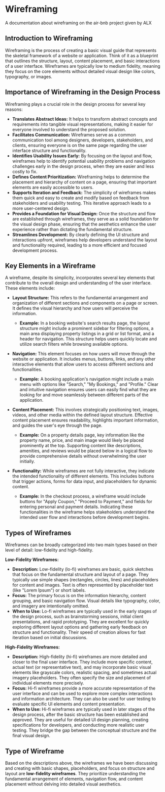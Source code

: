 # Wireframing
A documentation about wireframing on the air-bnb project given by ALX


## Introduction to Wireframing

Wireframing is the process of creating a basic visual guide that represents the skeletal framework of a website or application. Think of it as a blueprint that outlines the structure, layout, content placement, and basic interactions of a user interface. Wireframes are typically low to medium fidelity, meaning they focus on the core elements without detailed visual design like colors, typography, or images.

## Importance of Wireframing in the Design Process

Wireframing plays a crucial role in the design process for several key reasons:

* **Translates Abstract Ideas:** It helps to transform abstract concepts and requirements into tangible visual representations, making it easier for everyone involved to understand the proposed solution.
* **Facilitates Communication:** Wireframes serve as a common communication tool among designers, developers, stakeholders, and clients, ensuring everyone is on the same page regarding the user interface structure and functionality.
* **Identifies Usability Issues Early:** By focusing on the layout and flow, wireframes help to identify potential usability problems and navigation challenges early in the design process, when they are easier and less costly to fix.
* **Defines Content Prioritization:** Wireframing helps to determine the placement and hierarchy of content on a page, ensuring that important elements are easily accessible to users.
* **Supports Iteration and Feedback:** The simplicity of wireframes makes them quick and easy to create and modify based on feedback from stakeholders and usability testing. This iterative approach leads to a more user-centered design.
* **Provides a Foundation for Visual Design:** Once the structure and flow are established through wireframes, they serve as a solid foundation for the visual design phase, ensuring that the aesthetics enhance the user experience rather than dictating the fundamental structure.
* **Streamlines Development:** By clearly defining the UI structure and interactions upfront, wireframes help developers understand the layout and functionality required, leading to a more efficient and focused development process.


## Key Elements in a Wireframe

A wireframe, despite its simplicity, incorporates several key elements that contribute to the overall design and understanding of the user interface. These elements include:

* **Layout Structure:** This refers to the fundamental arrangement and organization of different sections and components on a page or screen. It defines the visual hierarchy and how users will perceive the information.

    * **Example:** In a booking website's search results page, the layout structure might include a prominent sidebar for filtering options, a main area displaying property listings in a grid or list format, and a header for navigation. This structure helps users quickly locate and utilize search filters while browsing available options.

* **Navigation:** This element focuses on how users will move through the website or application. It includes menus, buttons, links, and any other interactive elements that allow users to access different sections and functionalities.

    * **Example:** A booking application's navigation might include a main menu with options like "Search," "My Bookings," and "Profile." Clear and intuitive navigation ensures users can easily find what they are looking for and move seamlessly between different parts of the application.

* **Content Placement:** This involves strategically positioning text, images, videos, and other media within the defined layout structure. Effective content placement ensures readability, highlights important information, and guides the user's eye through the page.

    * **Example:** On a property details page, key information like the property name, price, and main image would likely be placed prominently at the top. Supporting content like descriptions, amenities, and reviews would be placed below in a logical flow to provide comprehensive details without overwhelming the user initially.

* **Functionality:** While wireframes are not fully interactive, they indicate the intended functionality of different elements. This includes buttons that trigger actions, forms for data input, and placeholders for dynamic content.

    * **Example:** In the checkout process, a wireframe would include buttons for "Apply Coupon," "Proceed to Payment," and fields for entering personal and payment details. Indicating these functionalities in the wireframe helps stakeholders understand the intended user flow and interactions before development begins.





## Types of Wireframes

Wireframes can be broadly categorized into two main types based on their level of detail: low-fidelity and high-fidelity.

**Low-Fidelity Wireframes:**

* **Description:** Low-fidelity (lo-fi) wireframes are basic, quick sketches that focus on the fundamental structure and layout of a page. They typically use simple shapes (rectangles, circles, lines) and placeholders for content and images. Text is often represented by placeholder text (like "Lorem Ipsum") or short labels.
* **Focus:** The primary focus is on the information hierarchy, content grouping, and basic navigation flow. Visual details like typography, color, and imagery are intentionally omitted.
* **When to Use:** Lo-fi wireframes are typically used in the early stages of the design process, such as brainstorming sessions, initial client presentations, and rapid prototyping. They are excellent for quickly exploring different layout options and gathering early feedback on structure and functionality. Their speed of creation allows for fast iteration based on initial discussions.

**High-Fidelity Wireframes:**

* **Description:** High-fidelity (hi-fi) wireframes are more detailed and closer to the final user interface. They include more specific content, actual text (or representative text), and may incorporate basic visual elements like grayscale colors, realistic spacing, and sometimes actual imagery placeholders. They often specify the size and placement of individual elements more precisely.
* **Focus:** Hi-fi wireframes provide a more accurate representation of the user interface and can be used to explore more complex interactions and information architecture. They can also be used for user testing to evaluate specific UI elements and content presentation.
* **When to Use:** Hi-fi wireframes are typically used in later stages of the design process, after the basic structure has been established and approved. They are useful for detailed UI design planning, creating specifications for developers, and conducting more realistic user testing. They bridge the gap between the conceptual structure and the final visual design.

## Type of Wireframe

Based on the descriptions above, the wireframes we have been discussing and creating with basic shapes, placeholders, and focus on structure and layout are **low-fidelity wireframes**. They prioritize understanding the fundamental arrangement of elements, navigation flow, and content placement without delving into detailed visual aesthetics.
